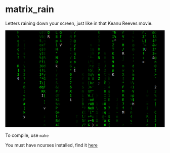 # matrix_rain
Letters raining down your screen, just like in that Keanu Reeves movie.

![Pretty letters](matrixRain.png)

To compile, use ```make```


You must have ncurses installed, find it [here](https://invisible-island.net/ncurses/)
